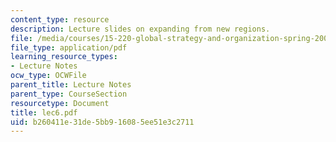 ```yaml
---
content_type: resource
description: Lecture slides on expanding from new regions.
file: /media/courses/15-220-global-strategy-and-organization-spring-2008/b260411e31de5bb916085ee51e3c2711_lec6.pdf
file_type: application/pdf
learning_resource_types:
- Lecture Notes
ocw_type: OCWFile
parent_title: Lecture Notes
parent_type: CourseSection
resourcetype: Document
title: lec6.pdf
uid: b260411e-31de-5bb9-1608-5ee51e3c2711
---
```

